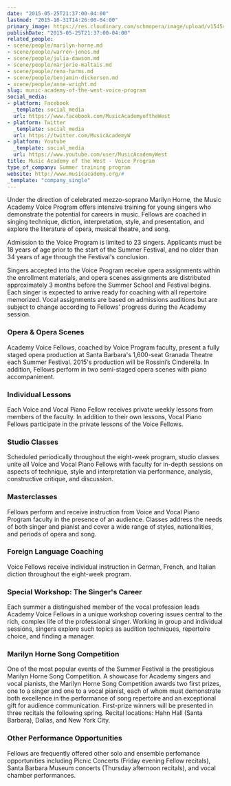 ```yaml
---
date: "2015-05-25T21:37:00-04:00"
lastmod: "2015-10-31T14:26:00-04:00"
primary_image: https://res.cloudinary.com/schmopera/image/upload/v1545409169/media/webhook-uploads/1446315995845/Logo---MAW.jpg.jpg
publishDate: "2015-05-25T21:37:00-04:00"
related_people:
- scene/people/marilyn-horne.md
- scene/people/warren-jones.md
- scene/people/julia-dawson.md
- scene/people/marjorie-maltais.md
- scene/people/rena-harms.md
- scene/people/benjamin-dickerson.md
- scene/people/anne-wright.md
slug: music-academy-of-the-west-voice-program
social_media:
- platform: Facebook
  _template: social_media
  url: https://www.facebook.com/MusicAcademyoftheWest
- platform: Twitter
  _template: social_media
  url: https://twitter.com/MusicAcademyW
- platform: Youtube
  _template: social_media
  url: https://www.youtube.com/user/MusicAcademyWest
title: Music Academy of the West - Voice Program
type_of_company: Summer training program
website: http://www.musicacademy.org/#
_template: "company_single"
---
```


Under the direction of celebrated mezzo-soprano Marilyn Horne, the Music Academy Voice Program offers intensive training for young singers who demonstrate the potential for careers in music. Fellows are coached in singing technique, diction, interpretation, style, and presentation, and explore the literature of opera, musical theatre, and song.

Admission to the Voice Program is limited to 23 singers. Applicants must be 18 years of age prior to the start of the Summer Festival, and no older than 34 years of age through the Festival's conclusion.

Singers accepted into the Voice Program receive opera assignments within the enrollment materials, and opera scenes assignments are distributed approximately 3 months before the Summer School and Festival begins. Each singer is expected to arrive ready for coaching with all repertoire memorized. Vocal assignments are based on admissions auditions but are subject to change according to Fellows' progress during the Academy session.

### Opera & Opera Scenes

Academy Voice Fellows, coached by Voice Program faculty, present a fully staged opera production at Santa Barbara's 1,600-seat Granada Theatre each Summer Festival. 2015's production will be Rossini’s Cinderella. In addition, Fellows perform in two semi-staged opera scenes with piano accompaniment.

### Individual Lessons

Each Voice and Vocal Piano Fellow receives private weekly lessons from members of the faculty. In addition to their own lessons, Vocal Piano Fellows participate in the private lessons of the Voice Fellows.

### Studio Classes

Scheduled periodically throughout the eight-week program, studio classes unite all Voice and Vocal Piano Fellows with faculty for in-depth sessions on aspects of technique, style and interpretation via performance, analysis, constructive critique, and discussion.

### Masterclasses

Fellows perform and receive instruction from Voice and Vocal Piano Program faculty in the presence of an audience. Classes address the needs of both singer and pianist and cover a wide range of styles, nationalities, and periods of opera and song.

### Foreign Language Coaching

Voice Fellows receive individual instruction in German, French, and Italian diction throughout the eight-week program.

### Special Workshop: The Singer's Career

Each summer a distinguished member of the vocal profession leads Academy Voice Fellows in a unique workshop covering issues central to the rich, complex life of the professional singer. Working in group and individual sessions, singers explore such topics as audition techniques, repertoire choice, and finding a manager.

### Marilyn Horne Song Competition

One of the most popular events of the Summer Festival is the prestigious Marilyn Horne Song Competition. A showcase for Academy singers and vocal pianists, the Marilyn Horne Song Competition awards two first prizes, one to a singer and one to a vocal pianist, each of whom must demonstrate both excellence in the performance of song repertoire and an exceptional gift for audience communication. First-prize winners will be presented in three recitals the following spring. Recital locations: Hahn Hall (Santa Barbara), Dallas, and New York City.

### Other Performance Opportunities

Fellows are frequently offered other solo and ensemble perfomance opportunities including Picnic Concerts (Friday evening Fellow recitals), Santa Barbara Museum concerts (Thursday afternoon recitals), and vocal chamber performances.
